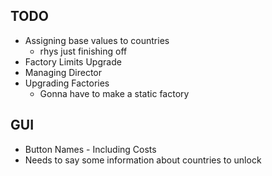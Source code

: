 TODO
----
- Assigning base values to countries 
	- rhys just finishing off
- Factory Limits Upgrade
- Managing Director
- Upgrading Factories
	- Gonna have to make a static factory

GUI
---
- Button Names - Including Costs
- Needs to say some information about countries to unlock